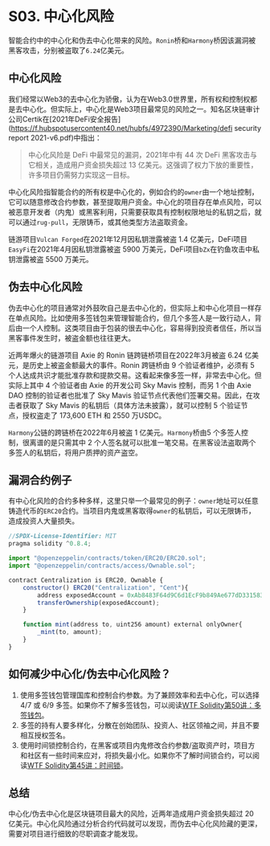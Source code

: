 # S03. 中心化风险

智能合约中的中心化和伪去中心化带来的风险。`Ronin`桥和`Harmony`桥因该漏洞被黑客攻击，分别被盗取了`6.24`亿美元。

## 中心化风险

我们经常以Web3的去中心化为骄傲，认为在Web3.0世界里，所有权和控制权都是去中心化。但实际上，中心化是Web3项目最常见的风险之一。知名区块链审计公司Certik在[2021年DeFi安全报告](https://f.hubspotusercontent40.net/hubfs/4972390/Marketing/defi security report 2021-v6.pdf)中指出：

> 中心化风险是 DeFi 中最常见的漏洞，2021年中有 44 次 DeFi 黑客攻击与它相关，造成用户资金损失超过 13 亿美元。这强调了权力下放的重要性，许多项目仍需努力实现这一目标。

中心化风险指智能合约的所有权是中心化的，例如合约的`owner`由一个地址控制，它可以随意修改合约参数，甚至提取用户资金。中心化的项目存在单点风险，可以被恶意开发者（内鬼）或黑客利用，只需要获取具有控制权限地址的私钥之后，就可以通过`rug-pull`，无限铸币，或其他类型方法盗取资金。

链游项目`Vulcan Forged`在2021年12月因私钥泄露被盗 1.4 亿美元，DeFi项目`EasyFi`在2021年4月因私钥泄露被盗 5900 万美元，DeFi项目`bZx`在钓鱼攻击中私钥泄露被盗 5500 万美元。

## 伪去中心化风险

伪去中心化的项目通常对外鼓吹自己是去中心化的，但实际上和中心化项目一样存在单点风险。比如使用多签钱包来管理智能合约，但几个多签人是一致行动人，背后由一个人控制。这类项目由于包装的很去中心化，容易得到投资者信任，所以当黑客事件发生时，被盗金额也往往更大。

近两年爆火的链游项目 Axie 的 Ronin 链跨链桥项目在2022年3月被盗 6.24 亿美元，是历史上被盗金额最大的事件。Ronin 跨链桥由 9 个验证者维护，必须有 5 个人达成共识才能批准存款和提款交易。这看起来像多签一样，非常去中心化。但实际上其中 4 个验证者由 Axie 的开发公司 Sky Mavis 控制，而另 1 个由 Axie DAO 控制的验证者也批准了 Sky Mavis 验证节点代表他们签署交易。因此，在攻击者获取了 Sky Mavis 的私钥后（具体方法未披露），就可以控制 5 个验证节点，授权盗走了 173,600 ETH 和 2550 万USDC。

`Harmony`公链的跨链桥在2022年6月被盗 1 亿美元。`Harmony`桥由5 个多签人控制，很离谱的是只需其中 2 个人签名就可以批准一笔交易。在黑客设法盗取两个多签人的私钥后，将用户质押的资产盗空。

## 漏洞合约例子

有中心化风险的合约多种多样，这里只举一个最常见的例子：`owner`地址可以任意铸造代币的`ERC20`合约。当项目内鬼或黑客取得`owner`的私钥后，可以无限铸币，造成投资人大量损失。

```js
//SPDX-License-Identifier: MIT
pragma solidity ^0.8.4;

import "@openzeppelin/contracts/token/ERC20/ERC20.sol";
import "@openzeppelin/contracts/access/Ownable.sol";

contract Centralization is ERC20, Ownable {
    constructor() ERC20("Centralization", "Cent"){
        address exposedAccount = 0xAb8483F64d9C6d1EcF9b849Ae677dD3315835cb2;
        transferOwnership(exposedAccount);
    }

    function mint(address to, uint256 amount) external onlyOwner{
        _mint(to, amount);
    }
}
```

## 如何减少中心化/伪去中心化风险？

1. 使用多签钱包管理国库和控制合约参数。为了兼顾效率和去中心化，可以选择 4/7 或 6/9 多签。如果你不了解多签钱包，可以阅读[WTF Solidity第50讲：多签钱包](https://github.com/AmazingAng/WTFSolidity/blob/main/50_MultisigWallet/readme.md)。
2. 多签的持有人要多样化，分散在创始团队、投资人、社区领袖之间，并且不要相互授权签名。
3. 使用时间锁控制合约，在黑客或项目内鬼修改合约参数/盗取资产时，项目方和社区有一些时间来应对，将损失最小化。如果你不了解时间锁合约，可以阅读[WTF Solidity第45讲：时间锁](https://github.com/AmazingAng/WTFSolidity/blob/main/45_TokenLocker/readme.md)。

## 总结

中心化/伪去中心化是区块链项目最大的风险，近两年造成用户资金损失超过 20 亿美元。中心化风险通过分析合约代码就可以发现，而伪去中心化风险藏的更深，需要对项目进行细致的尽职调查才能发现。















